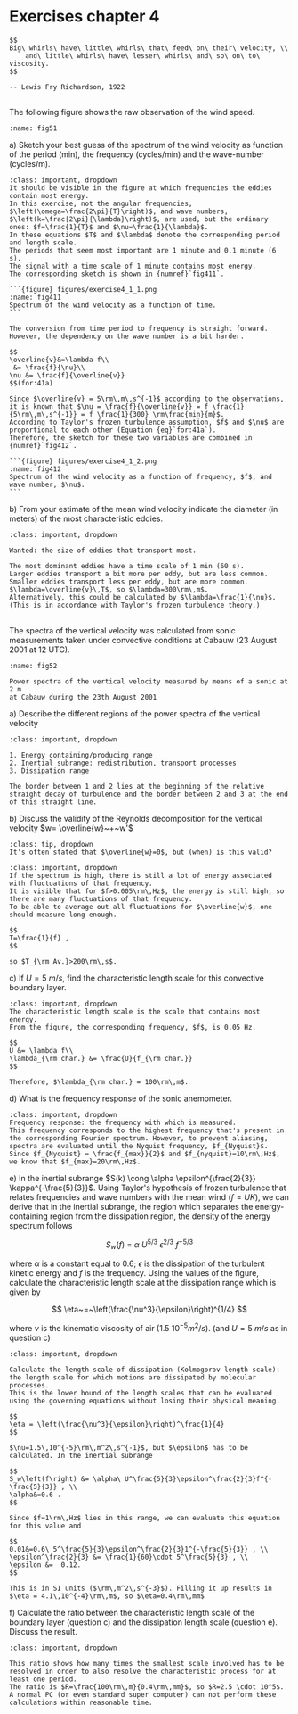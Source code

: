 # Exercises chapter 4

```{epigraph}
$$
Big\ whirls\ have\ little\ whirls\ that\ feed\ on\ their\ velocity, \\
    and\ little\ whirls\ have\ lesser\ whirls\ and\ so\ on\ to\ viscosity.
$$

-- Lewis Fry Richardson, 1922
```

##
The following figure shows the raw observation of the wind speed.

```{figure} figures/figset51.png
:name: fig51
```

a) Sketch your best guess of the spectrum of the wind velocity as
function of the period (min), the frequency (cycles/min) and the
wave-number (cycles/m).

````{admonition} Answer
:class: important, dropdown
It should be visible in the figure at which frequencies the eddies contain most energy. 
In this exercise, not the angular frequencies, $\left(\omega=\frac{2\pi}{T}\right)$, and wave numbers, $\left(k=\frac{2\pi}{\lambda}\right)$, are used, but the ordinary ones: $f=\frac{1}{T}$ and $\nu=\frac{1}{\lambda}$. 
In these equations $T$ and $\lambda$ denote the corresponding period and length scale.
The periods that seem most important are 1 minute and 0.1 minute (6 s). 
The signal with a time scale of 1 minute contains most energy. 
The corresponding sketch is shown in {numref}`fig411`.

```{figure} figures/exercise4_1_1.png
:name: fig411
Spectrum of the wind velocity as a function of time.
```

The conversion from time period to frequency is straight forward. 
However, the dependency on the wave number is a bit harder. 

$$
\overline{v}&=\lambda f\\
 &= \frac{f}{\nu}\\
\nu &= \frac{f}{\overline{v}} 
$$(for:41a)

Since $\overline{v} = 5\rm\,m\,s^{-1}$ according to the observations, it is known that $\nu = \frac{f}{\overline{v}} = f \frac{1}{5\rm\,m\,s^{-1}} = f \frac{1}{300} \rm\frac{min}{m}$. 
According to Taylor's frozen turbulence assumption, $f$ and $\nu$ are proportional to each other (Equation {eq}`for:41a`). 
Therefore, the sketch for these two variables are combined in {numref}`fig412`.

```{figure} figures/exercise4_1_2.png
:name: fig412
Spectrum of the wind velocity as a function of frequency, $f$, and wave number, $\nu$.
```

````

b) From your estimate of the mean wind velocity indicate the
diameter (in meters) of the most characteristic eddies.

```{admonition} Answer
:class: important, dropdown

Wanted: the size of eddies that transport most. 

The most dominant eddies have a time scale of 1 min (60 s). 
Larger eddies transport a bit more per eddy, but are less common. 
Smaller eddies transport less per eddy, but are more common. 
$\lambda=\overline{v}\,T$, so $\lambda=300\rm\,m$. 
Alternatively, this could be calculated by $\lambda=\frac{1}{\nu}$. 
(This is in accordance with Taylor's frozen turbulence theory.)

```

##
The spectra of the vertical velocity was calculated from sonic measurements
taken under convective conditions
at Cabauw (23 August 2001 at 12 UTC).

```{figure} figures/figset52.png
:name: fig52

Power spectra of the vertical velocity measured by means of a sonic at 2 m
at Cabauw during the 23th August 2001
```

a) Describe the different regions of the power spectra of the vertical velocity

```{admonition} Answer
:class: important, dropdown

1. Energy containing/producing range
2. Inertial subrange: redistribution, transport processes
3. Dissipation range

The border between 1 and 2 lies at the beginning of the relative straight decay of turbulence and the border between 2 and 3 at the end of this straight line. 

```

b) Discuss the validity of the Reynolds decomposition for the vertical velocity $w=
\overline{w}~+~w'$
```{hint}
:class: tip, dropdown
It's often stated that $\overline{w}=0$, but (when) is this valid?
```

```{admonition} Answer
:class: important, dropdown
If the spectrum is high, there is still a lot of energy associated with fluctuations of that frequency. 
It is visible that for $f>0.005\rm\,Hz$, the energy is still high, so there are many fluctuations of that frequency. 
To be able to average out all fluctuations for $\overline{w}$, one should measure long enough.

$$
T=\frac{1}{f} ,
$$

so $T_{\rm Av.}>200\rm\,s$.

```

c) If $U=5~m/s$, find the characteristic length scale for this convective boundary layer.

```{admonition} Answer
:class: important, dropdown
The characteristic length scale is the scale that contains most energy. 
From the figure, the corresponding frequency, $f$, is 0.05 Hz.

$$
U &= \lambda f\\
\lambda_{\rm char.} &= \frac{U}{f_{\rm char.}}
$$

Therefore, $\lambda_{\rm char.} = 100\rm\,m$.

```

d) What is the frequency response of the sonic anemometer.

```{admonition} Answer
:class: important, dropdown
Frequency response: the frequency with which is measured.
This frequency corresponds to the highest frequency that's present in the corresponding Fourier spectrum. However, to prevent aliasing, spectra are evaluated until the Nyquist frequency, $f_{Nyquist}$. Since $f_{Nyquist} = \frac{f_{max}}{2}$ and $f_{nyquist}=10\rm\,Hz$, we know that $f_{max}=20\rm\,Hz$.

```

e) In the inertial subrange $S(k) \cong \alpha \epsilon^{\frac{2}{3}} \kappa^{-\frac{5}{3}}$. Using Taylor's hypothesis of frozen turbulence
that relates frequencies and wave numbers with the mean wind ($f = U K$), we can derive that in the inertial subrange, the region which separates the
energy-containing region from the dissipation region, the density of the energy spectrum follows

$$
S_w(f)~=~\alpha~U^{5/3}~\epsilon^{2/3}~f^{-5/3}
$$

where $\alpha$ is a constant equal to 0.6; $\epsilon$ is the dissipation of the turbulent kinetic energy and $f$ is the frequency.
Using the values of the figure, calculate the characteristic length scale at the dissipation
range which is given by

$$
\eta~=~\left(\frac{\nu^3}{\epsilon}\right)^{1/4}
$$

where $\nu$ is the kinematic viscosity of air ($1.5~10^{-5} m^2/s)$.
(and $U=5~m/s$ as in question c)

```{admonition} Answer
:class: important, dropdown

Calculate the length scale of dissipation (Kolmogorov length scale): the length scale for which motions are dissipated by molecular processes. 
This is the lower bound of the length scales that can be evaluated using the governing equations without losing their physical meaning.

$$
\eta = \left(\frac{\nu^3}{\epsilon}\right)^\frac{1}{4}
$$

$\nu=1.5\,10^{-5}\rm\,m^2\,s^{-1}$, but $\epsilon$ has to be calculated. In the inertial subrange 

$$
S_w\left(f\right) &= \alpha\ U^\frac{5}{3}\epsilon^\frac{2}{3}f^{-\frac{5}{3}} , \\
\alpha&=0.6 .
$$

Since $f=1\rm\,Hz$ lies in this range, we can evaluate this equation for this value and 

$$
0.01&=0.6\ 5^\frac{5}{3}\epsilon^\frac{2}{3}1^{-\frac{5}{3}} , \\
\epsilon^\frac{2}{3} &= \frac{1}{60}\cdot 5^\frac{5}{3} , \\
\epsilon &=  0.12.
$$

This is in SI units ($\rm\,m^2\,s^{-3}$). Filling it up results in $\eta = 4.1\,10^{-4}\rm\,m$, so $\eta=0.4\rm\,mm$

```

f) Calculate the ratio between the characteristic length scale of the
boundary layer (question c) and the dissipation length scale (question e).
Discuss the result.


```{admonition} Answer
:class: important, dropdown

This ratio shows how many times the smallest scale involved has to be resolved in order to also resolve the characteristic process for at least one period. 
The ratio is $R=\frac{100\rm\,m}{0.4\rm\,mm}$, so $R=2.5 \cdot 10^5$. 
A normal PC (or even standard super computer) can not perform these calculations within reasonable time.
```
